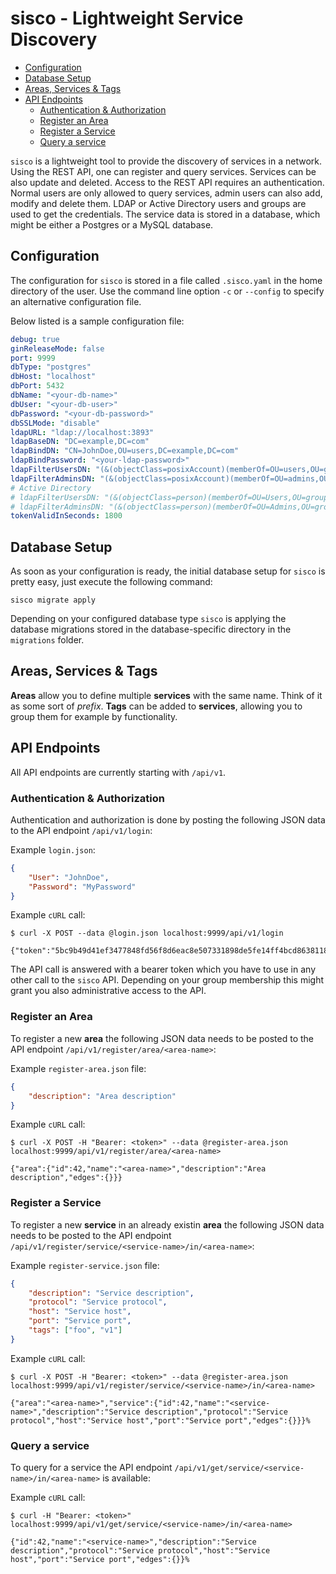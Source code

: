 # sisco - Lightweight Service Discovery
<!-- vim-markdown-toc GFM -->

* [Configuration](#configuration)
* [Database Setup](#database-setup)
* [Areas, Services & Tags](#areas-services--tags)
* [API Endpoints](#api-endpoints)
    * [Authentication & Authorization](#authentication--authorization)
    * [Register an Area](#register-an-area)
    * [Register a Service](#register-a-service)
    * [Query a service](#query-a-service)

<!-- vim-markdown-toc -->

`sisco` is a lightweight tool to provide the discovery of services in a network. Using the REST API, one can register and query services. Services can be also update and deleted. Access to the REST API requires an authentication. Normal users are only allowed to query services, admin users can also add, modify and delete them. LDAP or Active Directory users and groups are used to get the credentials. The service data is stored in a database, which might be either a Postgres or a MySQL
database.

## Configuration

The configuration for `sisco` is stored in a file called `.sisco.yaml` in the home directory of the user. Use the command line option `-c` or `--config` to specify an alternative configuration file.

Below listed is a sample configuration file:

```yaml
debug: true
ginReleaseMode: false
port: 9999
dbType: "postgres"
dbHost: "localhost"
dbPort: 5432
dbName: "<your-db-name>"
dbUser: "<your-db-user>"
dbPassword: "<your-db-password>"
dbSSLMode: "disable"
ldapURL: "ldap://localhost:3893"
ldapBaseDN: "DC=example,DC=com"
ldapBindDN: "CN=JohnDoe,OU=users,DC=example,DC=com"
ldapBindPassword: "<your-ldap-password>"
ldapFilterUsersDN: "(&(objectClass=posixAccount)(memberOf=OU=users,OU=groups,DC=example,DC=com)(uid={user}))"
ldapFilterAdminsDN: "(&(objectClass=posixAccount)(memberOf=OU=admins,OU=groups,DC=example,DC=com)(uid={user}))"
# Active Directory
# ldapFilterUsersDN: "(&(objectClass=person)(memberOf=OU=Users,OU=groups,DC=example,DC=com)(sAMAccountName={user}))"
# ldapFilterAdminsDN: "(&(objectClass=person)(memberOf=OU=Admins,OU=groups,DC=example,DC=com)(sAMAccountName={user}))"
tokenValidInSeconds: 1800
```

## Database Setup

As soon as your configuration is ready, the initial database setup for `sisco` is pretty easy, just execute the following command:

```shell
sisco migrate apply
```

Depending on your configured database type `sisco` is applying the database migrations stored in the database-specific directory in the `migrations` folder.

## Areas, Services & Tags

**Areas** allow you to define multiple **services** with the same name. Think of it as some sort of *prefix*. **Tags** can be added to **services**, allowing you to group them for example by functionality.

## API Endpoints

All API endpoints are currently starting with `/api/v1`.

### Authentication & Authorization

Authentication and authorization is done by posting the following JSON data to the API endpoint `/api/v1/login`:

Example `login.json`:

```json
{
    "User": "JohnDoe",
    "Password": "MyPassword"
}
```

Example `cURL` call:

```shell
$ curl -X POST --data @login.json localhost:9999/api/v1/login

{"token":"5bc9b49d41ef3477848fd56f8d6eac8e507331898de5fe14ff4bcd86381183d8"}
```

The API call is answered with a bearer token which you have to use in any other call to the `sisco` API. Depending on your group membership this might grant you also administrative access to the API.

### Register an Area

To register a new **area** the following JSON data needs to be posted to the API endpoint `/api/v1/register/area/<area-name>`:

Example `register-area.json` file:

```json
{
    "description": "Area description"
}
```

Example `cURL` call:

```shell
$ curl -X POST -H "Bearer: <token>" --data @register-area.json localhost:9999/api/v1/register/area/<area-name>

{"area":{"id":42,"name":"<area-name>","description":"Area description","edges":{}}}
```

### Register a Service

To register a new **service** in an already existin **area** the following JSON data needs to be posted to the API endpoint `/api/v1/register/service/<service-name>/in/<area-name>`:

Example `register-service.json` file:

```json
{
    "description": "Service description",
    "protocol": "Service protocol",
    "host": "Service host",
    "port": "Service port",
    "tags": ["foo", "v1"]
}
```

Example `cURL` call:

```shell
$ curl -X POST -H "Bearer: <token>" --data @register-area.json localhost:9999/api/v1/register/service/<service-name>/in/<area-name>

{"area":"<area-name>","service":{"id":42,"name":"<service-name>","description":"Service description","protocol":"Service protocol","host":"Service host","port":"Service port","edges":{}}}%
```

### Query a service

To query for a service the API endpoint `/api/v1/get/service/<service-name>/in/<area-name>` is available:

Example `cURL` call:

```shell
$ curl -H "Bearer: <token>" localhost:9999/api/v1/get/service/<service-name>/in/<area-name>

{"id":42,"name":"<service-name>","description":"Service description","protocol":"Service protocol","host":"Service host","port":"Service port","edges":{}}%
```
